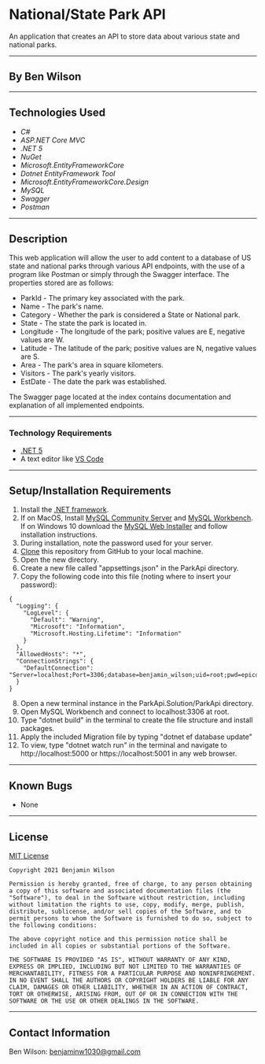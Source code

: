 # National/State Park API

An application that creates an API to store data about various state and national parks.

---

## By Ben Wilson

---

## Technologies Used

- _C#_
- _ASP.NET Core MVC_
- _.NET 5_
- _NuGet_
- _Microsoft.EntityFrameworkCore_
- _Dotnet EntityFramework Tool_
- _Microsoft.EntityFrameworkCore.Design_
- _MySQL_
- _Swagger_
- _Postman_

---

## Description

This web application will allow the user to add content to a database of US state and national parks through various API endpoints, with the use of a program like Postman or simply through the Swagger interface. The properties stored are as follows:

- ParkId - The primary key associated with the park.
- Name - The park's name.
- Category - Whether the park is considered a State or National park.
- State - The state the park is located in.
- Longitude - The longitude of the park; positive values are E, negative values are W.
- Latitude - The latitude of the park; positive values are N, negative values are S.
- Area - The park's area in square kilometers.
- Visitors - The park's yearly visitors.
- EstDate - The date the park was established.

The Swagger page located at the index contains documentation and explanation of all implemented endpoints.

---

### Technology Requirements

- [.NET 5](https://dotnet.microsoft.com/download/dotnet/5.0)
- A text editor like [VS Code](https://code.visualstudio.com/)

---

## Setup/Installation Requirements

1. Install the [.NET framework](https://docs.microsoft.com/en-us/dotnet/core/install/windows?tabs=net50).
2. If on MacOS, Install [MySQL Community Server](https://dev.mysql.com/downloads/file/?id=484914) and [MySQL Workbench](https://dev.mysql.com/downloads/file/?id=484391). If on Windows 10 download the [MySQL Web Installer](https://downloads.mysql.com/archives/get/p/25/file/mysql-installer-web-community-8.0.19.0.msi) and follow installation instructions.
3. During installation, note the password used for your server.
4. [Clone](https://docs.github.com/en/github/creating-cloning-and-archiving-repositories/cloning-a-repository-from-github/cloning-a-repository) this repository from GitHub to your local machine.
5. Open the new directory.
6. Create a new file called "appsettings.json" in the ParkApi directory.
7. Copy the following code into this file (noting where to insert your password):

```
{
  "Logging": {
    "LogLevel": {
      "Default": "Warning",
      "Microsoft": "Information",
      "Microsoft.Hosting.Lifetime": "Information"
    }
  },
  "AllowedHosts": "*",
  "ConnectionStrings": {
    "DefaultConnection": "Server=localhost;Port=3306;database=benjamin_wilson;uid=root;pwd=epicodus;"
  }
}
```

8. Open a new terminal instance in the ParkApi.Solution/ParkApi directory.
9. Open MySQL Workbench and connect to localhost:3306 at root.
10. Type "dotnet build" in the terminal to create the file structure and install packages.
11. Apply the included Migration file by typing "dotnet ef database update"
12. To view, type "dotnet watch run" in the terminal and navigate to http://localhost:5000 or https://localhost:5001 in any web browser.

---

## Known Bugs

- None

---

## License

[MIT License](https://opensource.org/licenses/MIT)

```
Copyright 2021 Benjamin Wilson

Permission is hereby granted, free of charge, to any person obtaining a copy of this software and associated documentation files (the "Software"), to deal in the Software without restriction, including without limitation the rights to use, copy, modify, merge, publish, distribute, sublicense, and/or sell copies of the Software, and to permit persons to whom the Software is furnished to do so, subject to the following conditions:

The above copyright notice and this permission notice shall be included in all copies or substantial portions of the Software.

THE SOFTWARE IS PROVIDED "AS IS", WITHOUT WARRANTY OF ANY KIND, EXPRESS OR IMPLIED, INCLUDING BUT NOT LIMITED TO THE WARRANTIES OF MERCHANTABILITY, FITNESS FOR A PARTICULAR PURPOSE AND NONINFRINGEMENT. IN NO EVENT SHALL THE AUTHORS OR COPYRIGHT HOLDERS BE LIABLE FOR ANY CLAIM, DAMAGES OR OTHER LIABILITY, WHETHER IN AN ACTION OF CONTRACT, TORT OR OTHERWISE, ARISING FROM, OUT OF OR IN CONNECTION WITH THE SOFTWARE OR THE USE OR OTHER DEALINGS IN THE SOFTWARE.

```

---

## Contact Information

Ben Wilson: <benjaminw1030@gmail.com>

